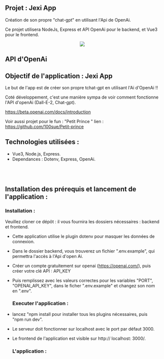 ## Projet : Jexi App ##

 Création de son propre "chat-gpt" en utilisant l'Api de OpenAi.
<br>

Ce projet utilisera NodeJs, Express et API OpenAi pour le backend, et Vue3 pour le frontend.
<br>

<p align="center">
<img src= "https://user-images.githubusercontent.com/90606431/214013925-654f5dec-b81f-4fa0-bda9-7458bc7a1abd.jpg" />
</p>



 ## API d'OpenAi ##

 
  ## Objectif de l'application : Jexi App ## 

Le but de l'app est de créer son propre tchat-gpt en utilisant l'Ai d'OpenAi !!

Coté développement, c'est une manière sympa de voir comment fonctionne l'API d'openAi (Dall-E-2, Chat-gpt).

https://beta.openai.com/docs/introduction

Voir aussi projet pour le fun : "Petit Prince "
lien : https://github.com/100sue/Petit-prince


 ## Technologies utilisées : ##
 
- Vue3, Node.js, Express.
- Dependances : Dotenv, Express, OpenAi.

 <br>
 <br>
 

 ## Installation des prérequis et lancement de l'application : ##

   ### Installation : ###

Veuillez cloner ce dépôt : il vous fournira les dossiers nécessaires : backend et frontend.



- Cette application utilise le plugin dotenv pour masquer les données de connexion. 
- Dans le dossier backend, vous trouverez un fichier ".env.example", qui permettra l'accès à l'Api d'open Ai. 
- Créer un compte gratuitement sur openai (https://openai.com/), puis créer votre clé API : API_KEY
- Puis remplissez avec les valeurs correctes pour les variables "PORT", "OPENAI_API_KEY", dans le ficher ".env.example" et changez son nom en ".env".

   ### Executer l'application : ###

- lancez "npm install pour installer tous les plugins nécessaires, puis "npm run dev". 
- Le serveur doit fonctionner sur localhost avec le port par défaut 3000. 
- Le frontend de l'application est visible sur http:// localhost: 3000/.
    
    
    ### L'application :  ###
